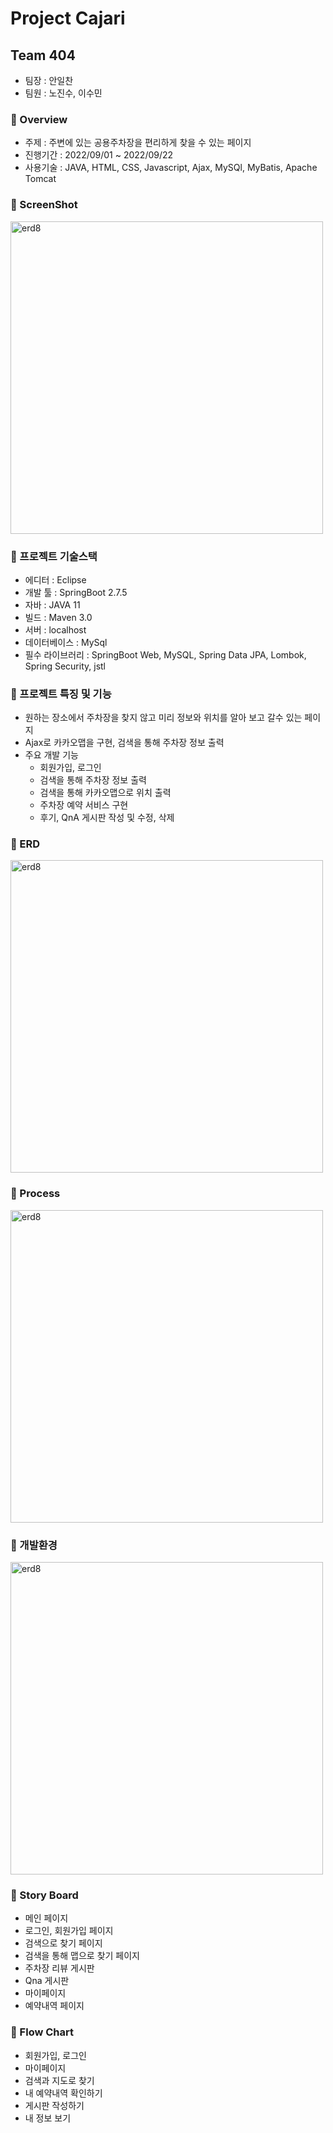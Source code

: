 # Project Cajari

## Team 404
- 팀장 : 안일찬
- 팀원 : 노진수, 이수민

### 📌 Overview

- 주제 : 주변에 있는 공용주차장을 편리하게 찾을 수 있는 페이지
- 진행기간 : 2022/09/01 ~ 2022/09/22
- 사용기술 : JAVA, HTML, CSS, Javascript, Ajax, MySQl, MyBatis, Apache Tomcat


### 📌 ScreenShot

<p align="">
<img width="500" alt="erd8" src="https://user-images.githubusercontent.com/112387307/227706835-1d9c0cd9-2d36-4011-8f82-abf3218af774.png">


### 📌 프로젝트 기술스택

- 에디터 : Eclipse
- 개발 툴 : SpringBoot 2.7.5
- 자바 : JAVA 11
- 빌드 : Maven 3.0
- 서버 : localhost
- 데이터베이스 : MySql
- 필수 라이브러리 : SpringBoot Web, MySQL, Spring Data JPA, Lombok, Spring Security, jstl



### 📌 프로젝트 특징 및 기능

- 원하는 장소에서 주차장을 찾지 않고 미리 정보와 위치를 알아 보고 갈수 있는 페이지
- Ajax로 카카오맵을 구현, 검색을 통해 주차장 정보 출력
- 주요 개발 기능
    - 회원가입, 로그인
    - 검색을 통해 주차장 정보 출력
    - 검색을 통해 카카오맵으로 위치 출력
    - 주차장 예약 서비스 구현
    - 후기, QnA 게시판 작성 및 수정, 삭제
    
    
    
### 📌 ERD

<p align="">
<img width="500" alt="erd8" src="https://user-images.githubusercontent.com/112387307/227707145-abae144f-9c14-4a13-ad97-c2f6b95abd3e.png">    


### 📌 Process

<p align="">
<img width="500" alt="erd8" src="https://user-images.githubusercontent.com/112387307/227707178-e2ebe43b-408b-4af6-baf4-4157eac248e9.png"> 


### 📌 개발환경

<p align="">
<img width="500" alt="erd8" src="https://user-images.githubusercontent.com/112387307/227707224-11bd6d04-5bbd-49b1-beff-e58fe6afaad4.png">

### 📖 Story Board

- 메인 페이지
- 로그인, 회원가입 페이지
- 검색으로 찾기 페이지
- 검색을 통해 맵으로 찾기 페이지
- 주차장 리뷰 게시판
- Qna 게시판
- 마이페이지
- 예약내역 페이지

### 📘 Flow Chart
- 회원가입, 로그인
- 마이페이지
- 검색과 지도로 찾기
- 내 예약내역 확인하기
- 게시판 작성하기
- 내 정보 보기


    
